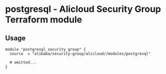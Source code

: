 # postgresql - Alicloud Security Group Terraform module

## Usage

```hcl
module "postgresql_security_group" {
  source  = "alibaba/security-group/alicloud//modules/postgresql"

  # omitted...
}
```

<!-- BEGINNING OF PRE-COMMIT-TERRAFORM DOCS HOOK -->
<!-- END OF PRE-COMMIT-TERRAFORM DOCS HOOK -->
